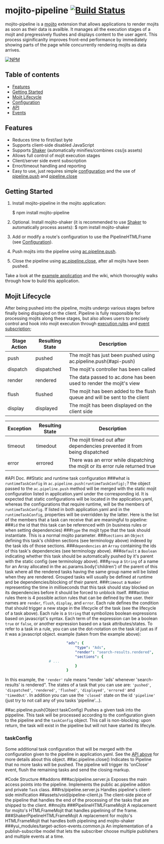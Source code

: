 # mojito-pipeline [![Build Status](https://travis-ci.org/yahoo/mojito-pipeline.svg)](https://travis-ci.org/yahoo/mojito-pipeline)

mojito-pipeline is a [mojito](https://developer.yahoo.com/cocktails/mojito) extension that allows applications to render mojits as soon as their data is availble. It manages all the execution stages of a mojit and pregressively flushes and displays content to the user agent. This process siginificanlty improves front-end performance by immediately showing parts of the page while concurrently rendering mojits as data arrives.

[![NPM](https://nodei.co/npm/mojito-pipeline.png)](https://nodei.co/npm/mojito-pipeline/)

## Table of contents
* [Features](#features)
* [Getting Started](#getting-started)
* [Mojit Lifecycle](#life-cycle)
* [Configuration](#configuration)
* [API](#api)
* [Events](#events)

## Features
* Reduces time to first/last byte
* Supports client-side disabled JavaScript
* Supports [Shaker](https://developer.yahoo.com/cocktails/shaker/) (automatically minifies/combines css/js assets)
* Allows full control of mojit execution stages
* Client/server side event subscription
* Error/timeout handling and reporting
* Easy to use, just requires simple [configuration](#configuration) and the use of [pipeline.push](#api-push) and [pipeline.close](#api-close)

## Getting Started

1. Install mojito-pipeline in the mojito application:

	$ npm install mojito-pipeline

2. Optional. Install mojito-shaker (it is recommended to use [Shaker](https://developer.yahoo.com/cocktails/shaker/) to automatically process assets):
	$ npm install mojito-shaker

3. Add or modify a route's configuration to use the PipelineHTMLFrame (see [Configuration](#configuration)).

4. Push mojits into the pipeline using [ac.pipeline.push](#api-push).

5. Close the pipeline using [ac.pipeline.close](#api-close), after all mojits have been pushed.

Take a look at the [example application](https://github.com/yahoo/mojito-pipeline/tree/master/examples/search) and the wiki, which thoroughly walks through how to build this application.

## Mojit Lifecycle

After being pushed into the pipeline, mojits undergo various stages before finally being displayed on the client. Pipeline is fully responsible for processing mojits along these stages, but also allows users to precisely control and hook into mojit execution through [execution rules](#configuration-rules) and [event subscription](#events-subscription);


Stage Action | Resulting State | Description 
-------------|-----------------|----------------------------------------------------------------------------
push         | pushed          | The mojit has just been pushed using ac.pipeline.push(#api-push)
dispatch     | dispatched      | The mojit's controller has been called
render       | rendered        | The data passed to ac.done has been used to render the mojit's view
flush        | flushed         | The mojit has been added to the flush queue and will be sent to the client
display      | displayed       | The mojit has been displayed on the client side

Exception | Resulting State | Description
----------|-----------------|-------------------------------------------------------------------------------
timeout   | timedout        | The mojit timed out after dependencies prevented it from being dispatched
error     | errored         | There was an error while dispatching the mojit or its error rule returned true


#API Doc.
##Static and runtime task configuration
###what is `runtimeTaskConfig` in `ac.pipeline.push(runtimeTaskConfig);`?
the object passed to the `ac.pipeline.push` method will be merged with the static mojit configuration listed in application.yaml under the corresponding id. It is expected that static configurations will be located in the application.yaml, whereas the configurations that require runtime, will be the members of `runtimeTaskConfig`. If listed in both application.yaml and in the `runtimeTaskConfig`, properties will be overridden by the latter.
Here is the list of the members that a task can receive that are meaningful to pipeline:
###`id`
the id that this task can be referenced with (in business rules or when setting dependencies)
###`type`
the mojit type that the task should instantiate. This is a normal mojito parameter.
###`sections`
an `Object` defining this task's children sections (see terminology above) indexed by the task ids of those sections.
###`dependencies`
an `Array` containing the ids of this task's dependencies (see terminology above).
###`default`
a `Boolean` indicating whether this task should be automatically pushed by it's parent with the static config (see terminology above).
###`group`
a `String` of a name for an Array allocated in the ac.params.body('children') of the parent of this task where all the rendered tasks having the same group name will be listed when they are rendered. Grouped tasks will usually be defined at runtime and be dependencies/blocking of their parent.
###`timeout`
a `Number` representing the time in milliseconds that this task should stay blocked on its dependencies before it should be forced to unblock itself.
###action rules
there is 4 possible action rules that can be defined by the user. their names are `render`, `flush`, `display`, and `error`.
Each rule defines the condition that should trigger a new stage in the lifecycle of the task (see the lifecycle of a task above).
Each rule is a `String` that symbolizes boolean expressions based on javascript's syntax. Each term of the expression can be a boolean `true` or `false`, or another expression based on a task attributes/states. To refer to a task in a rule, you can use the dot-notation on the task id just as if it was a javascript object. example (taken from the example above):
```yaml
                            "ads": {
                                "type": "Ads",
                                "render": "search-results.rendered",
                                "sections": {
					# ...
                                }
                            }
```
In this example, the `'render'` rule means "render 'ads' whenever 'search-results' is rendered". The states of a task that you can use are: `'pushed'`, `'dispatched'`, `'rendered'`, `'flushed'`, `'displayed'`, `'errored'` and `'timedOut'`.
In addition you can use the `'closed'` state on the id `'pipeline'` (just try to not call any of you tasks 'pipeline'...).

##ac.pipeline.push(Object taskConfig)
Pushes a given task into the pippeline. This task will be processed according to the configuration given to the pipeline and the `taskConfig` object.
This call is non-blocking: upon return, the task will exist in the pipeline but will not have started its lifecyle.
### taskConfig
Some additional task configuration that will be merged with the configuration given to the pipeline in application.yaml.
See the [API above](https://github.com/yahoo/mojito-pipeline/blob/master/README.md#static-and-runtime-task-configuration) for more details about this object.
##ac.pipeline.close()
Indicates to Pipeline that no more tasks will be pushed. The pipeline will trigger its 'onClose' event, flush the remaining tasks and send the closing markup.



#Code Structure
##addons
###ac/pipeline.server.js
Exposes the main access points into the pipeline. Implements the public ac.pipeline addon and private `Task` class.
###rs/pipeline.server.js
Handles pipeline's client-side minification
##assets/void/pipeline-client.js
The client-side piece of the pipeline that handles the end of the processing of the tasks that are shipped to the client.
##mojits
###PipelineHTMLFrameMojit
A replacement for mojito's HTMLFrameMojit that handles pipelining of the frame.
###ShakerPipelineHTMLFrameMojit
A replacement for mojito's HTMLFrameMojit that handles both pipelining and mojito-shaker
###yui_modules/target-action-events.common.js
An implementation of a publish-subscribe model that lets the subscriber choose multiple publishers and multiple events at a time.
